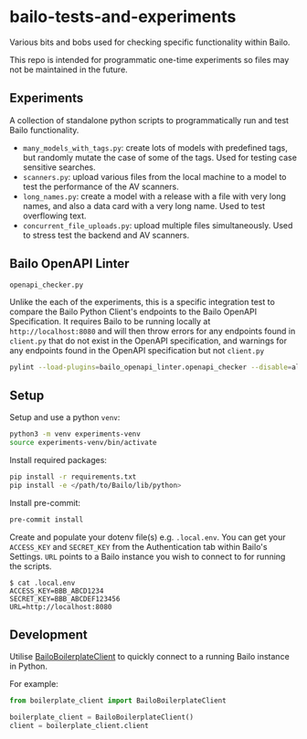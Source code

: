 # bailo-tests-and-experiments

Various bits and bobs used for checking specific functionality within Bailo.

This repo is intended for programmatic one-time experiments so files may not be maintained in the future.

## Experiments

A collection of standalone python scripts to programmatically run and test Bailo functionality.

- `many_models_with_tags.py`: create lots of models with predefined tags, but randomly mutate the case of some of the tags. Used for testing case sensitive searches.
- `scanners.py`: upload various files from the local machine to a model to test the performance of the AV scanners.
- `long_names.py`: create a model with a release with a file with very long names, and also a data card with a very long name. Used to test overflowing text.
- `concurrent_file_uploads.py`: upload multiple files simultaneously. Used to stress test the backend and AV scanners.

## Bailo OpenAPI Linter

`openapi_checker.py`

Unlike the each of the experiments, this is a specific integration test to compare the Bailo Python Client's endpoints to the Bailo OpenAPI Specification. It requires Bailo to be running locally at `http://localhost:8080` and will then throw errors for any endpoints found in `client.py` that do not exist in the OpenAPI specification, and warnings for any endpoints found in the OpenAPI specification but not `client.py`

```bash
pylint --load-plugins=bailo_openapi_linter.openapi_checker --disable=all --enable=endpoint-not-covered,endpoint-unknown --jobs=1 <path/to/bailo/lib/python/src/bailo/core/client.py>
```

## Setup

Setup and use a python `venv`:

```bash
python3 -m venv experiments-venv
source experiments-venv/bin/activate
```

Install required packages:

```bash
pip install -r requirements.txt
pip install -e </path/to/Bailo/lib/python>
```

Install pre-commit:

```bash
pre-commit install
```

Create and populate your dotenv file(s) e.g. `.local.env`. You can get your `ACCESS_KEY` and `SECRET_KEY` from the Authentication tab within Bailo's Settings.
`URL` points to a Bailo instance you wish to connect to for running the scripts.

```console
$ cat .local.env
ACCESS_KEY=BBB_ABCD1234
SECRET_KEY=BBB_ABCDEF123456
URL=http://localhost:8080
```

## Development

Utilise [BailoBoilerplateClient](./boilerplate_client.py) to quickly connect to a running Bailo instance in Python.

For example:

```python
from boilerplate_client import BailoBoilerplateClient

boilerplate_client = BailoBoilerplateClient()
client = boilerplate_client.client
```
